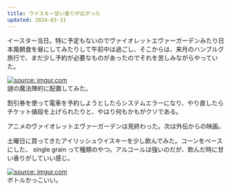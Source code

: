 ```yaml
---
title: ウイスキー甘い香りが広がった
updated: 2024-03-31
---
```


イースター当日。特に予定もないのでヴァイオレットエヴァーガーデンみたり日本風朝食を昼にしてみたりして午前中は過ごし、そこからは、来月のハンブルグ旅行で、まだ少し予約が必要なものがあったのでそれを苦しみながらやっていた。

<a href="https://imgur.com/XptWYIx"><img src="https://i.imgur.com/XptWYIx.jpg" title="source: imgur.com" /></a>  
謎の魔法陣的に配置してみた。

割引券を使って電車を予約しようとしたらシステムエラーになり、やり直したらチケット値段を上げられたりと、やはり何もかもがクソである。

アニメのヴァイオレットエヴァーガーデンは見終わった。次は外伝からの映画。

土曜日に買ってきたアイリッシュウイスキーを少し飲んでみた。コーンをベースにした、 single grain って種類のやつ。アルコールは強いのだが、飲んだ時に甘い香りがしていい感じ。

<a href="https://imgur.com/lDpWtF3"><img src="https://i.imgur.com/lDpWtF3.jpg" title="source: imgur.com" /></a>  
ボトルかっこいい。
